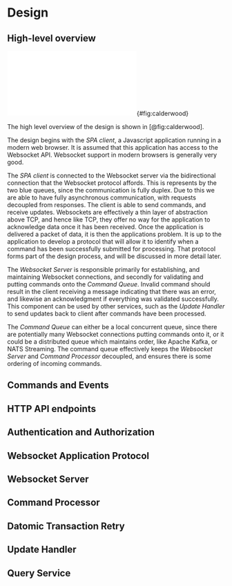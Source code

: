 # Design

## High-level overview

![Calderwood](figures/calderwood.pdf){#fig:calderwood}

The high level overview of the design is shown in [@fig:calderwood].

The design begins with the *SPA client*, a Javascript application running in a
modern web browser. It is assumed that this application has access to the
Websocket API. Websocket support in modern browsers is generally very good.

The *SPA client* is connected to the Websocket server via the bidirectional
connection that the Websocket protocol affords. This is represents by the two
blue queues, since the communication is fully duplex. Due to this we are able to
have fully asynchronous communication, with requests decoupled from responses.
The client is able to send commands, and receive updates. Websockets are
effectively a thin layer of abstraction above TCP, and hence like TCP, they
offer no way for the application to acknowledge data once it has been received.
Once the application is delivered a packet of data, it is then the applications
problem. It is up to the application to develop a protocol that will allow it to
identify when a command has been successfully submitted for processing. That
protocol forms part of the design process, and will be discussed in more detail
later.

The *Websocket Server* is responsible primarily for establishing, and
maintaining Websocket connections, and secondly for validating and
putting commands onto the *Command Queue*. Invalid command should
result in the client receiving a message indicating that there
was an error, and likewise an acknowledgment if everything was
validated successfully. This component can be used by other services,
such as the *Update Handler* to send updates back to client after
commands have been processed.

The *Command Queue* can either be a local concurrent queue, since there are
potentially many Websocket connections putting commands onto it, or it could be
a distributed queue which maintains order, like Apache Kafka, or NATS Streaming.
The command queue effectively keeps the *Websocket Server* and *Command
Processor* decoupled, and ensures there is some ordering of incoming commands.


## Commands and Events

## HTTP API endpoints

## Authentication and Authorization

## Websocket Application Protocol

## Websocket Server

## Command Processor

## Datomic Transaction Retry

## Update Handler

## Query Service

